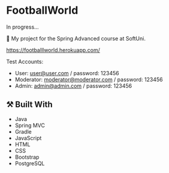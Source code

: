 # FootballWorld

In progress...

:dart:  My project for the Spring Advanced course at SoftUni.

https://footballlworld.herokuapp.com/

Test Accounts:
  - User: user@user.com / password: 123456
  - Moderator: moderator@moderator.com / password: 123456
  - Admin: admin@admin.com / password: 123456

## :hammer_and_pick: Built With

- Java
- Spring MVC
- Gradle
- JavaScript
- HTML
- CSS
- Bootstrap
- PostgreSQL
